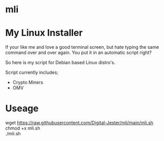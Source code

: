 # mli
 My Linux Installer
 ==================
 
  If your like me and love a good terminal screen, but hate typing the same
  command over and over again. You put it in an automatic script right?
  
  So here is my script for Debian based Linux distro's.
  
  Script currently includes;
   - Crypto Miners
   - OMV

Useage
======

 wget https://raw.githubusercontent.com/Digital-Jester/mli/main/mli.sh<br>
 chmod +x mli.sh<br>
 ./mli.sh
